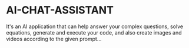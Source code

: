 # AI-CHAT-ASSISTANT
It's an AI application that can help answer your complex questions, solve equations, generate and execute your code, and also create images and videos according to the given prompt...
